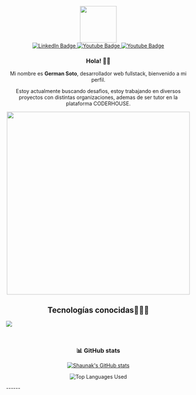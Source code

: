 [I believe in center aligned 🤲]: #

<div align="center">
  
[this is for the picture]: #	
<div id="header">
<img src="https://media.giphy.com/media/M9gbBd9nbDrOTu1Mqx/giphy.gif" width="100"/>
</div>
  
[badges i got it from shields.io ... anyone can copy and paste the link and change the parameters to test out, atleast thats how i did it]: #  
<div id="badges">
<a href="https://www.linkedin.com/in/gzulet/">
  <img src="https://img.shields.io/badge/LinkedIn-blue?style=for-the-badge&logo=linkedin&logoColor=white" alt="LinkedIn Badge"/>
</a>
<a href="mailto:german.alejandrozulet@gmail.com">
  <img src="https://img.shields.io/badge/Gmail-white?style=for-the-badge&logo=gmail&logoColor=red" alt="Youtube Badge"/>
</a>
<a href="https://leetcode.com/aqchandra15/">
  <img src="https://img.shields.io/badge/Leetcode-black?style=for-the-badge&logo=leetcode&logoColor=yellow" alt="Youtube Badge"/>
</a>
</div>


### Hola! 👋🎉

Mi nombre es **German Soto**, desarrollador web fullstack, bienvenido a mi perfil.

Estoy actualmente buscando desafios, estoy trabajando en diversos proyectos con distintas organizaciones, ademas de ser tutor en la plataforma CODERHOUSE.


<img src="https://media.giphy.com/media/L8K62iTDkzGX6/giphy.gif" width="500" />
  
<h2 >Tecnologías conocidas👨🏻‍💻</h2>
<!--tech stack icons-->
<p align="left">
  <a href="https://skillicons.dev">
    <img src="https://skillicons.dev/icons?i=c,java,css,html,js,nodejs,firebase,git,github,ts,netlify,nestjs,vercel,vite,docker,postman,vscode,bash,linux,neovim,vim,nextjs,bootstrap,react,mongodb,postgresql,tailwindcss,redux&perline=12" />
  </a>
</p>
<br>

### :bar_chart: GitHub stats

[i got this from a github repo: anuraghazra/github-readme-stats it was nice actually big shoutout to him]: #

[![Shaunak's GitHub stats](https://github-readme-stats.vercel.app/api?username=Gerzulet&count_private=true&show_icons=true&theme=dark)](https://github.com/Gerzulet/github-readme-stats)

![Top Languages Used](https://github-readme-stats.vercel.app/api/top-langs/?username=Gerzulett&show_icons=true&theme=dark)

 
</div>
------



